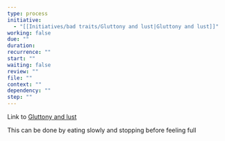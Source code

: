 ```yaml
---
type: process
initiative:
  - "[[Initiatives/bad traits/Gluttony and lust|Gluttony and lust]]"
working: false
due: ""
duration: 
recurrence: ""
start: ""
waiting: false
review: ""
file: ""
context: ""
dependency: ""
step: ""
---
```


Link to [Gluttony and lust](Initiatives/bad%20traits/Gluttony%20and%20lust.md)

This can be done by eating slowly and stopping before feeling full
